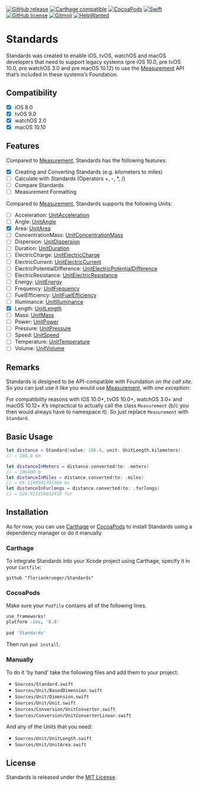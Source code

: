 [![GitHub release](https://img.shields.io/github/release/floriankrueger/Standards.svg)](https://github.com/floriankrueger/Standards)
[![Carthage compatible](https://img.shields.io/badge/Carthage-compatible-4BC51D.svg?style=flat)](https://github.com/Carthage/Carthage)
[![CocoaPods](https://img.shields.io/cocoapods/v/Standards.svg)](https://github.com/floriankrueger/Standards)
[![Swift](https://img.shields.io/badge/Swift-3.1-orange.svg)](https://swift.org)
[![GitHub license](https://img.shields.io/badge/license-MIT-blue.svg)](https://raw.githubusercontent.com/floriankrueger/Standards/master/LICENSE)
[![Gitmoji](https://img.shields.io/badge/gitmoji-%20😜%20😍-FFDD67.svg?style=flat-square)](https://gitmoji.carloscuesta.me)
[![HelpWanted](https://img.shields.io/badge/help-wanted-blue.svg?style=flat)](https://github.com/floriankrueger/Standards/issues) 

# Standards

Standards was created to enable iOS, tvOS, watchOS and macOS developers that need to support legacy
systems (pre iOS 10.0, pre tvOS 10.0, pre watchOS 3.0 and pre macOS 10.12) to use the 
[Measurement](https://developer.apple.com/reference/foundation/Measurement) API that’s included in 
these systems’s Foundation.

## Compatibility

-[x] iOS 8.0
-[x] tvOS 9.0
-[x] watchOS 2.0
-[x] macOS 10.10

## Features

Compared to [Measurement](https://developer.apple.com/reference/foundation/Measurement), Standards
has the following features:

-[x] Creating and Converting Standards (e.g. kilometers to miles)
-[ ] Calculate with Standards (Operators +, -, *, /)
-[ ] Compare Standards
-[ ] Measurement Formatting

Compared to [Measurement](https://developer.apple.com/reference/foundation/Measurement), Standards 
supports the following Units:

- [ ] Acceleration: [UnitAcceleration](https://developer.apple.com/reference/foundation/UnitAcceleration)
- [ ] Angle: [UnitAngle](https://developer.apple.com/reference/foundation/unitangle)
- [x] Area: [UnitArea](https://developer.apple.com/reference/foundation/unitarea)
- [ ] ConcentrationMass: [UnitConcentrationMass](https://developer.apple.com/reference/foundation/unitconcentrationmass)
- [ ] Dispersion: [UnitDispersion](https://developer.apple.com/reference/foundation/unitdispersion)
- [ ] Duration: [UnitDuration](https://developer.apple.com/reference/foundation/unitduration)
- [ ] ElectricCharge: [UnitElectricCharge](https://developer.apple.com/reference/foundation/unitelectriccharge)
- [ ] ElectricCurrent: [UnitElectricCurrent](https://developer.apple.com/reference/foundation/unitelectriccurrent)
- [ ] ElectricPotentialDifference: [UnitElectricPotentialDifference](https://developer.apple.com/reference/foundation/unitelectricpotentialdifference)
- [ ] ElectricResistance: [UnitElectricResistance](https://developer.apple.com/reference/foundation/unitelectricresistance)
- [ ] Energy: [UnitEnergy](https://developer.apple.com/reference/foundation/unitenergy)
- [ ] Frequency: [UnitFrequency](https://developer.apple.com/reference/foundation/unitfrequency)
- [ ] FuelEfficiency: [UnitFuelEfficiency](https://developer.apple.com/reference/foundation/unitfuelefficiency)
- [ ] Illuminance: [UnitIlluminance](https://developer.apple.com/reference/foundation/unitilluminance)
- [x] Length: [UnitLength](https://developer.apple.com/reference/foundation/unitlength)
- [ ] Mass: [UnitMass](https://developer.apple.com/reference/foundation/unitmass)
- [ ] Power: [UnitPower](https://developer.apple.com/reference/foundation/unitpower)
- [ ] Pressure: [UnitPressure](https://developer.apple.com/reference/foundation/unitpressure)
- [ ] Speed: [UnitSpeed](https://developer.apple.com/reference/foundation/unitspeed)
- [ ] Temperature: [UnitTemperature](https://developer.apple.com/reference/foundation/unittemperature)
- [ ] Volume: [UnitVolume](https://developer.apple.com/reference/foundation/unitvolume)

## Remarks

Standards is designed to be API-compatible with Foundation _on the call site_. So you can just use 
it like you would use [Measurement](https://developer.apple.com/reference/foundation/Measurement), 
with _one exception_:

For compatibility reasons with iOS 10.0+, tvOS 10.0+, watchOS 3.0+ and macOS 10.12+ it’s impractical
to actually call the class `Measurement` (b/c you then would always have to namespace it). So just 
replace `Measurement` with `Standard`.

## Basic Usage 

```swift
let distance = Standard(value: 106.4, unit: UnitLength.kilometers)
// → 106.4 km

let distanceInMeters = distance.converted(to: .meters)
// → 106400 m
let distanceInMiles = distance.converted(to: .miles)
// → 66.1140591795394 mi
let distanceInFurlongs = distance.converted(to: .furlongs)
// → 528.911158832419 fur 
```

## Installation

As for now, you can use [Carthage](https://github.com/Carthage/Carthage) or 
[CocoaPods](https://cocoapods.org) to install Standards using a dependency manager or do it 
manually.

### Carthage

To integrate Standards into your Xcode project using Carthage, specify it in your `Cartfile`:

```ogdl
github "floriankrueger/Standards"
```

### CocoaPods

Make sure your `Podfile` contains all of the following lines.

```ruby
use_frameworks!
platform :ios, '8.0'
 
pod 'Standards'
```

Then run `pod install`.

### Manually

To do it 'by hand' take the following files and add them to your project:

- `Sources/Standard.swift`
- `Sources/Unit/BasedDimension.swift`
- `Sources/Unit/Dimension.swift`
- `Sources/Unit/Unit.swift`
- `Sources/Conversion/UnitConverter.swift`
- `Sources/Conversion/UnitConverterLinear.swift`

 And any of the Units that you need:

- `Sources/Unit/UnitLength.swift`
- `Sources/Unit/UnitArea.swift`

## License

Standards is released under the [MIT License](LICENSE.md).
